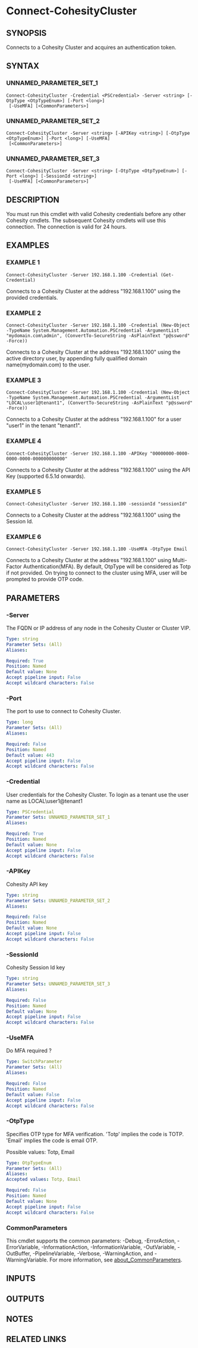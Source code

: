 # Connect-CohesityCluster

## SYNOPSIS
Connects to a Cohesity Cluster and acquires an authentication token.

## SYNTAX

### UNNAMED_PARAMETER_SET_1
```
Connect-CohesityCluster -Credential <PSCredential> -Server <string> [-OtpType <OtpTypeEnum>] [-Port <long>]
 [-UseMFA] [<CommonParameters>]
```

### UNNAMED_PARAMETER_SET_2
```
Connect-CohesityCluster -Server <string> [-APIKey <string>] [-OtpType <OtpTypeEnum>] [-Port <long>] [-UseMFA]
 [<CommonParameters>]
```

### UNNAMED_PARAMETER_SET_3
```
Connect-CohesityCluster -Server <string> [-OtpType <OtpTypeEnum>] [-Port <long>] [-SessionId <string>]
 [-UseMFA] [<CommonParameters>]
```

## DESCRIPTION
You must run this cmdlet with valid Cohesity credentials before any other Cohesity cmdlets.
The subsequent Cohesity cmdlets will use this connection.
The connection is valid for 24 hours.

## EXAMPLES

### EXAMPLE 1
```
Connect-CohesityCluster -Server 192.168.1.100 -Credential (Get-Credential)
```

Connects to a Cohesity Cluster at the address "192.168.1.100" using the provided credentials.

### EXAMPLE 2
```
Connect-CohesityCluster -Server 192.168.1.100 -Credential (New-Object -TypeName System.Management.Automation.PSCredential -ArgumentList "mydomain.com\admin", (ConvertTo-SecureString -AsPlainText "p@ssword" -Force))
```

Connects to a Cohesity Cluster at the address "192.168.1.100" using the active directory user, by appending fully qualified domain name(mydomain.com) to the user.

### EXAMPLE 3
```
Connect-CohesityCluster -Server 192.168.1.100 -Credential (New-Object -TypeName System.Management.Automation.PSCredential -ArgumentList "LOCAL\user1@tenant1", (ConvertTo-SecureString -AsPlainText "p@ssword" -Force))
```

Connects to a Cohesity Cluster at the address "192.168.1.100" for a user "user1" in the tenant "tenant1".

### EXAMPLE 4
```
Connect-CohesityCluster -Server 192.168.1.100 -APIKey "00000000-0000-0000-0000-000000000000"
```

Connects to a Cohesity Cluster at the address "192.168.1.100" using the API Key (supported 6.5.1d onwards).

### EXAMPLE 5
```
Connect-CohesityCluster -Server 192.168.1.100 -sessionId "sessionId"
```

Connects to a Cohesity Cluster at the address "192.168.1.100" using the Session Id.

### EXAMPLE 6
```
Connect-CohesityCluster -Server 192.168.1.100 -UseMFA -OtpType Email
```

Connects to a Cohesity Cluster at the address "192.168.1.100" using Multi-Factor Authentication(MFA).
By default, OtpType will be considered as Totp if not provided.
On trying to connect to the cluster using MFA, user will be prompted to provide OTP code.

## PARAMETERS

### -Server
The FQDN or IP address of any node in the Cohesity Cluster or Cluster VIP.

```yaml
Type: string
Parameter Sets: (All)
Aliases:

Required: True
Position: Named
Default value: None
Accept pipeline input: False
Accept wildcard characters: False
```

### -Port
The port to use to connect to Cohesity Cluster.

```yaml
Type: long
Parameter Sets: (All)
Aliases:

Required: False
Position: Named
Default value: 443
Accept pipeline input: False
Accept wildcard characters: False
```

### -Credential
User credentials for the Cohesity Cluster.
To login as a tenant use the user name as LOCAL\user1@tenant1

```yaml
Type: PSCredential
Parameter Sets: UNNAMED_PARAMETER_SET_1
Aliases:

Required: True
Position: Named
Default value: None
Accept pipeline input: False
Accept wildcard characters: False
```

### -APIKey
Cohesity API key

```yaml
Type: string
Parameter Sets: UNNAMED_PARAMETER_SET_2
Aliases:

Required: False
Position: Named
Default value: None
Accept pipeline input: False
Accept wildcard characters: False
```

### -SessionId
Cohesity Session Id key

```yaml
Type: string
Parameter Sets: UNNAMED_PARAMETER_SET_3
Aliases:

Required: False
Position: Named
Default value: None
Accept pipeline input: False
Accept wildcard characters: False
```

### -UseMFA
Do MFA required ?

```yaml
Type: SwitchParameter
Parameter Sets: (All)
Aliases:

Required: False
Position: Named
Default value: False
Accept pipeline input: False
Accept wildcard characters: False
```

### -OtpType
Specifies OTP type for MFA verification.
'Totp' implies the code is TOTP.
'Email' implies the code is email OTP.

Possible values: Totp, Email

```yaml
Type: OtpTypeEnum
Parameter Sets: (All)
Aliases:
Accepted values: Totp, Email

Required: False
Position: Named
Default value: None
Accept pipeline input: False
Accept wildcard characters: False
```

### CommonParameters
This cmdlet supports the common parameters: -Debug, -ErrorAction, -ErrorVariable, -InformationAction, -InformationVariable, -OutVariable, -OutBuffer, -PipelineVariable, -Verbose, -WarningAction, and -WarningVariable. For more information, see [about_CommonParameters](http://go.microsoft.com/fwlink/?LinkID=113216).

## INPUTS

## OUTPUTS

## NOTES

## RELATED LINKS

